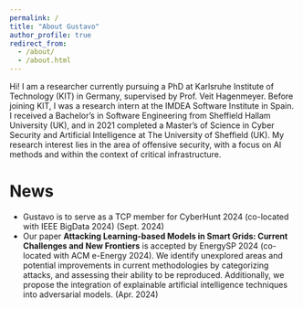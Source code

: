 ```yaml
---
permalink: /
title: "About Gustavo"
author_profile: true
redirect_from: 
  - /about/
  - /about.html
---
```


Hi! I am a researcher currently pursuing a PhD at Karlsruhe Institute of Technology (KIT) in Germany, supervised by Prof. Veit Hagenmeyer. Before joining KIT, I was a research intern at the IMDEA Software Institute in Spain. I received a Bachelor’s in Software Engineering from Sheffield Hallam University (UK), and in 2021 completed a Master’s of Science in Cyber Security and Artificial Intelligence at The University of Sheffield (UK). My research interest lies in the area of offensive security, with a focus on AI methods and within the context of critical infrastructure.

News
======

* Gustavo is to serve as a TCP member for CyberHunt 2024 (co-located with IEEE BigData 2024) (Sept. 2024)
* Our paper **Attacking Learning-based Models in Smart Grids: Current Challenges and New Frontiers** is accepted by EnergySP 2024 (co-located with ACM e-Energy 2024). We identify unexplored areas and potential improvements in current methodologies by categorizing attacks, and assessing their ability to be reproduced. Additionally, we propose the integration of explainable artificial intelligence techniques into adversarial models. (Apr. 2024)
